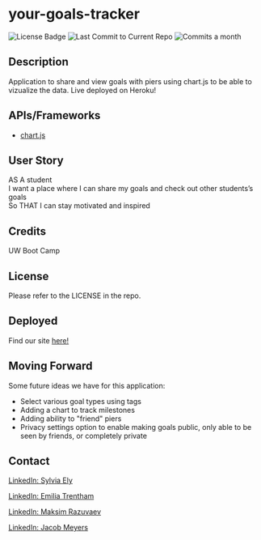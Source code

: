 # your-goals-tracker


![License Badge](https://img.shields.io/badge/license-MIT-brightgreen)
![Last Commit to Current Repo](https://img.shields.io/github/last-commit/sely1724/your-goals-tracker)
![Commits a month](https://img.shields.io/github/commit-activity/m/sely1724/your-goals-tracker)

## Description

Application to share and view goals with piers using chart.js to be able to vizualize the data. Live deployed on Heroku!

## APIs/Frameworks
- <a href="https://www.chartjs.org/" >chart.js</a>

## User Story

AS A student<br>
 I want a place where I can share my goals and check out other students’s goals 
<br>
So THAT I can stay motivated and inspired

## Credits
UW Boot Camp

## License

Please refer to the LICENSE in the repo.

## Deployed
Find our site [here!](https://goalie.herokuapp.com/)

## Moving Forward

Some future ideas we have for this application:
- Select various goal types using tags
- Adding a chart to track milestones 
- Adding ability to "friend" piers
- Privacy settings option to enable making goals public, only able to be seen by friends, or completely private

## Contact

<a href="https://www.linkedin.com/in/sylviaely/" >LinkedIn: Sylvia Ely</a>

<a href="https://www.linkedin.com/in/emilia-trentham-987a59164/" >LinkedIn: Emilia Trentham</a>

<a href="https://www.linkedin.com/in/maksim-razuvaev/">LinkedIn: Maksim Razuvaev</a>

<a href="https://www.linkedin.com/in/jmeyers6/" >LinkedIn: Jacob Meyers</a>

